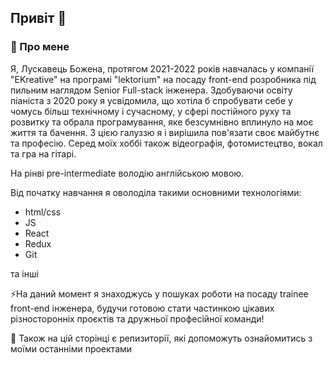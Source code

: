 ## Привіт 👋

### 🌱 Про мене 
Я, Лускавець Божена, протягом 2021-2022 років навчалась у компанії "ЕKreative" на програмі "lektorium" на посаду front-end розробника під пильним наглядом Senior Full-stack інженера.
Здобуваючи освіту піаніста з 2020 року я усвідомила, що хотіла б спробувати себе у чомусь більш технічному і сучасному, у сфері постійного руху та розвитку та обрала програмування, яке безсумнівно вплинуло на моє життя та бачення. З цією галуззю я і вирішила пов'язати своє майбутнє та професію. Серед моїх хоббі також відеографія, фотомистецтво, вокал та гра на гітарі.

На рінві pre-intermediate володію англійською мовою. 

Від початку навчання я оволоділа такими основними технологіями:
- html/css
- JS
- React
- Redux
- Git

та інші

⚡На даний момент 
я знаходжусь у пошуках роботи на посаду trainee front-end інженера, будучи готовою стати частинкою цікавих різносторонніх проєктів та дружньої професійної команди!

💬 Також на цій сторінці є репизиторії, які допоможуть ознайомитись з моїми останніми проектами


<!--
**bozhena-luskavets/bozhena-luskavets** is a ✨ _special_ ✨ repository because its `README.md` (this file) appears on your GitHub profile.

Here are some ideas to get you started:

- 🔭 I’m currently working on ...
- 🌱 I’m currently learning ...
- 👯 I’m looking to collaborate on ...
- 🤔 I’m looking for help with ...
- 💬 Ask me about ...
- 📫 How to reach me: ...
- 😄 Pronouns: ...
- ⚡ Fun fact: ...
-->
